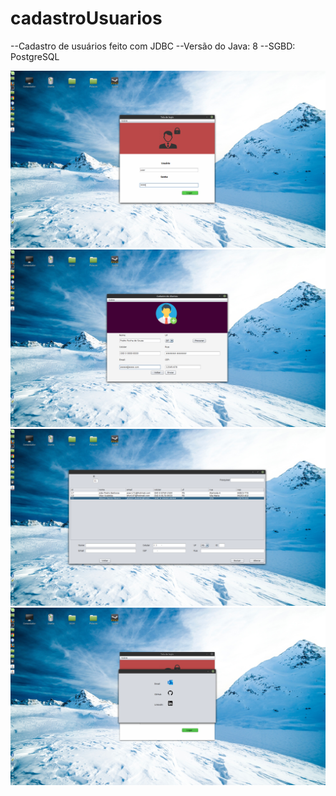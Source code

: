 # cadastroUsuarios

--Cadastro de usuários feito com JDBC
--Versão do Java: 8
--SGBD: PostgreSQL

<img src="/Image%20GitHub/Captura%20de%20tela%20de%202020-04-05%2014-41-01.png">

<img src="/Image%20GitHub/Captura%20de%20tela%20de%202020-04-05%2014-42-00.png">

<img src="/Image%20GitHub/Captura%20de%20tela%20de%202020-04-05%2014-43-59.png">

<img src="/Image%20GitHub/Captura%20de%20tela%20de%202020-04-05%2014-44-19.png">


